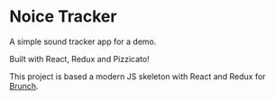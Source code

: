 # Noice Tracker

A simple sound tracker app for a demo. 

Built with React, Redux and Pizzicato!

This project is based a modern JS skeleton with React and Redux for [Brunch](http://brunch.io).

